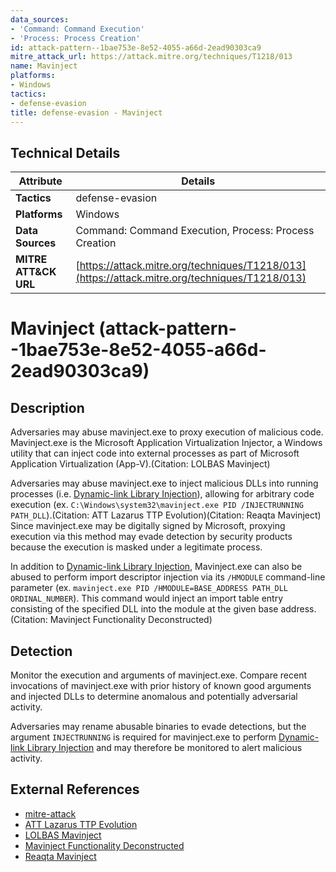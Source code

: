 ```yaml
---
data_sources:
- 'Command: Command Execution'
- 'Process: Process Creation'
id: attack-pattern--1bae753e-8e52-4055-a66d-2ead90303ca9
mitre_attack_url: https://attack.mitre.org/techniques/T1218/013
name: Mavinject
platforms:
- Windows
tactics:
- defense-evasion
title: defense-evasion - Mavinject
---
```


## Technical Details

| Attribute | Details |
|-----------|----------|
| **Tactics** | defense-evasion |
| **Platforms** | Windows |
| **Data Sources** | Command: Command Execution, Process: Process Creation |
| **MITRE ATT&CK URL** | [https://attack.mitre.org/techniques/T1218/013](https://attack.mitre.org/techniques/T1218/013) |

# Mavinject (attack-pattern--1bae753e-8e52-4055-a66d-2ead90303ca9)

## Description
Adversaries may abuse mavinject.exe to proxy execution of malicious code. Mavinject.exe is the Microsoft Application Virtualization Injector, a Windows utility that can inject code into external processes as part of Microsoft Application Virtualization (App-V).(Citation: LOLBAS Mavinject)

Adversaries may abuse mavinject.exe to inject malicious DLLs into running processes (i.e. [Dynamic-link Library Injection](https://attack.mitre.org/techniques/T1055/001)), allowing for arbitrary code execution (ex. <code>C:\Windows\system32\mavinject.exe PID /INJECTRUNNING PATH_DLL</code>).(Citation: ATT Lazarus TTP Evolution)(Citation: Reaqta Mavinject) Since mavinject.exe may be digitally signed by Microsoft, proxying execution via this method may evade detection by security products because the execution is masked under a legitimate process. 

In addition to [Dynamic-link Library Injection](https://attack.mitre.org/techniques/T1055/001), Mavinject.exe can also be abused to perform import descriptor injection via its  <code>/HMODULE</code> command-line parameter (ex. <code>mavinject.exe PID /HMODULE=BASE_ADDRESS PATH_DLL ORDINAL_NUMBER</code>). This command would inject an import table entry consisting of the specified DLL into the module at the given base address.(Citation: Mavinject Functionality Deconstructed)

## Detection
Monitor the execution and arguments of mavinject.exe. Compare recent invocations of mavinject.exe with prior history of known good arguments and injected DLLs to determine anomalous and potentially adversarial activity.

Adversaries may rename abusable binaries to evade detections, but the argument <code>INJECTRUNNING</code> is required for mavinject.exe to perform [Dynamic-link Library Injection](https://attack.mitre.org/techniques/T1055/001) and may therefore be monitored to alert malicious activity.

## External References
- [mitre-attack](https://attack.mitre.org/techniques/T1218/013)
- [ATT Lazarus TTP Evolution](https://cybersecurity.att.com/blogs/labs-research/lazarus-campaign-ttps-and-evolution)
- [LOLBAS Mavinject](https://lolbas-project.github.io/lolbas/Binaries/Mavinject/)
- [Mavinject Functionality Deconstructed](https://posts.specterops.io/mavinject-exe-functionality-deconstructed-c29ab2cf5c0e)
- [Reaqta Mavinject](https://reaqta.com/2017/12/mavinject-microsoft-injector/)
